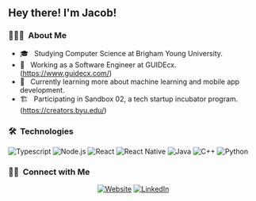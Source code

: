 <h2> Hey there! I'm Jacob!</h2>

<h3> 👨🏻‍💻 &nbsp;About Me </h3>

- 🎓 &nbsp; Studying Computer Science at Brigham Young University.
- 💼 &nbsp; Working as a Software Engineer at GUIDEcx. (https://www.guidecx.com/)
- 🌱 &nbsp; Currently learning more about machine learning and mobile app development.
- 🏗 &nbsp; Participating in Sandbox 02, a tech startup incubator program. (https://creators.byu.edu/)

<h3> 🛠 &nbsp;Technologies</h3>

  ![Typescript](https://img.shields.io/badge/TypeScript-007ACC?style=for-the-badge&logo=typescript&logoColor=white)
  ![Node.js](https://img.shields.io/badge/Node.js-43853D?style=for-the-badge&logo=node.js&logoColor=white)
  ![React](https://img.shields.io/badge/React-20232A?style=for-the-badge&logo=react&logoColor=61DAFB)
  ![React Native](https://img.shields.io/badge/React_Native-20232A?style=for-the-badge&logo=react&logoColor=61DAFB)
  ![Java](https://img.shields.io/badge/Java-ED8B00?style=for-the-badge&logo=java&logoColor=white)
  ![C++](https://img.shields.io/badge/C%2B%2B-00599C?style=for-the-badge&logo=c%2B%2B&logoColor=white)
  ![Python](https://img.shields.io/badge/Python-14354C?style=for-the-badge&logo=python&logoColor=white)

<h3> 🤝🏻 &nbsp;Connect with Me </h3>

<p align="center">
<a href="https://jacob-wright.vercel.app/"><img alt="Website" src="https://img.shields.io/badge/website-000000?style=for-the-badge&logo=About.me&logoColor=white"></a>
<a href="https://www.linkedin.com/in/jacob-c-wright/"><img alt="LinkedIn" src="https://img.shields.io/badge/LinkedIn-0077B5?style=for-the-badge&logo=linkedin&logoColor=white"></a>
</p>
